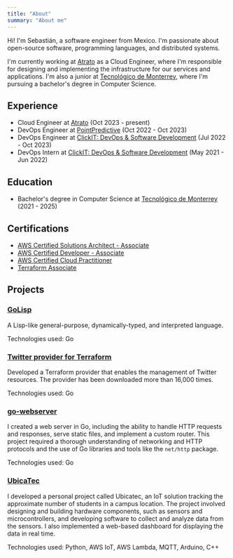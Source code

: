 ```yaml
---
title: "About"
summary: "About me"
---
```


Hi! I'm Sebastián, a software engineer from Mexico. I'm passionate about open-source software, programming languages, and distributed systems.

I'm currently working at [Atrato](https:/atratopago.com) as a Cloud Engineer, where I'm responsible for designing and implementing the infrastructure for our services and applications. I'm also a junior at [Tecnológico de Monterrey](https://tec.mx), where I'm pursuing a bachelor's degree in Computer Science.

## Experience

- Cloud Engineer at [Atrato](https://atratopago.com) (Oct 2023 - present)
- DevOps Engineer at [PointPredictive](https://pointpredictive.com) (Oct 2022 - Oct 2023)
- DevOps Engineer at [ClickIT: DevOps & Software Development](https://clickittech.com) (Jul 2022 - Oct 2023)
- DevOps Intern at [ClickIT: DevOps & Software Development](https://clickittech.com) (May 2021 - Jun 2022)

## Education

- Bachelor's degree in Computer Science at [Tecnológico de Monterrey](https://tec.mx) (2021 - 2025)

## Certifications

- [AWS Certified Solutions Architect - Associate](https://www.credly.com/badges/7f688363-88ff-42f4-9699-d33af0dd85fb/public_url)
- [AWS Certified Developer - Associate](https://www.credly.com/badges/9ba50f0c-74a4-4eea-8bec-8a8dbfd95e3d/public_url)
- [AWS Certified Cloud Practitioner](https://www.credly.com/badges/ee9166c9-7fbc-4fab-be8c-5343c04beedf/public_url)
- [Terraform Associate](https://www.credly.com/badges/ebda05b7-afcf-45d3-b341-66d1e32a5d95/public_url)

## Projects


### [GoLisp](https://github.com/sebastianmarines/golisp)

A Lisp-like general-purpose, dynamically-typed, and interpreted language.

Technologies used: Go

### [Twitter provider for Terraform](https://github.com/sebastianmarines/terraform-provider-twitter)

Developed a Terraform provider that enables the management of Twitter resources. The provider has been downloaded more than 16,000 times.

Technologies used: Go

### [go-webserver](https://github.com/sebastianmarines/go-webserver)

I created a web server in Go, including the ability to handle HTTP requests and responses, serve static files, and implement a custom router. This project required a thorough understanding of networking and HTTP protocols and the use of Go libraries and tools like the `net/http` package.

Technologies used: Go

### [UbicaTec](https://github.com/sebastianmarines/ubicatec)

I developed a personal project called Ubicatec, an IoT solution tracking the approximate number of students in a campus location. The project involved designing and building hardware components, such as sensors and microcontrollers, and developing software to collect and analyze data from the sensors. I also implemented a web-based dashboard for displaying the data in real time.

Technologies used: Python, AWS IoT, AWS Lambda, MQTT, Arduino, C++
